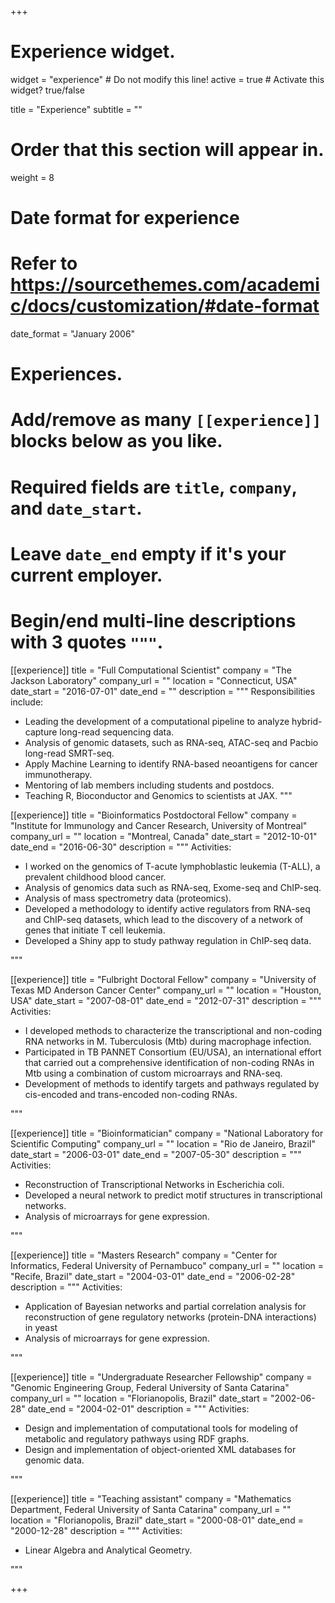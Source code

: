 +++
# Experience widget.
widget = "experience"  # Do not modify this line!
active = true  # Activate this widget? true/false

title = "Experience"
subtitle = ""

# Order that this section will appear in.
weight = 8

# Date format for experience
#   Refer to https://sourcethemes.com/academic/docs/customization/#date-format
date_format = "January 2006"

# Experiences.
#   Add/remove as many `[[experience]]` blocks below as you like.
#   Required fields are `title`, `company`, and `date_start`.
#   Leave `date_end` empty if it's your current employer.
#   Begin/end multi-line descriptions with 3 quotes `"""`.
[[experience]]
  title = "Full Computational Scientist"
  company = "The Jackson Laboratory"
  company_url = ""
  location = "Connecticut, USA"
  date_start = "2016-07-01"
  date_end = ""
  description = """
  Responsibilities include:
  
  * Leading the development of a computational pipeline to analyze hybrid-capture long-read sequencing data.
  * Analysis of genomic datasets, such as RNA-seq, ATAC-seq and Pacbio long-read SMRT-seq.
  * Apply Machine Learning to identify RNA-based neoantigens for cancer immunotherapy. 
  * Mentoring of lab members including students and postdocs.
  * Teaching R, Bioconductor and Genomics to scientists at JAX.
  """

[[experience]]
  title = "Bioinformatics Postdoctoral Fellow"
  company = "Institute for Immunology and Cancer Research, University of Montreal"
  company_url = ""
  location = "Montreal, Canada"
  date_start = "2012-10-01"
  date_end = "2016-06-30"
  description = """
  Activities:
  
  * I worked on the genomics of T-acute lymphoblastic leukemia (T-ALL), a prevalent childhood blood cancer.
  * Analysis of genomics data such as RNA-seq, Exome-seq and ChIP-seq. 
  * Analysis of mass spectrometry data (proteomics).
  * Developed a methodology to identify active regulators from RNA-seq and ChIP-seq datasets, which lead to the discovery of a network of genes that initiate T cell leukemia.  
  * Developed a Shiny app to study pathway regulation in ChIP-seq data.
  
  """

[[experience]]
  title = "Fulbright Doctoral Fellow"
  company = "University of Texas MD Anderson Cancer Center"
  company_url = ""
  location = "Houston, USA"
  date_start = "2007-08-01"
  date_end = "2012-07-31"
  description = """
  Activities:
  
  * I developed methods to characterize the transcriptional and non-coding RNA networks in M. Tuberculosis (Mtb) during macrophage infection.
  * Participated in TB PANNET Consortium (EU/USA), an international effort that carried out a comprehensive identification of non-coding RNAs in Mtb using a combination of custom microarrays and RNA-seq.
  * Development of methods to identify targets and pathways regulated by cis-encoded and trans-encoded non-coding RNAs.
  
  """

[[experience]]
  title = "Bioinformatician"
  company = "National Laboratory for Scientific Computing"
  company_url = ""
  location = "Rio de Janeiro, Brazil"
  date_start = "2006-03-01"
  date_end = "2007-05-30"
  description = """
  Activities:
  
  * Reconstruction of Transcriptional Networks in Escherichia coli.
  * Developed a neural network to predict motif structures in transcriptional networks.
  * Analysis of microarrays for gene expression.
  
  """
  
[[experience]]
  title = "Masters Research"
  company = "Center for Informatics, Federal University of Pernambuco"
  company_url = ""
  location = "Recife, Brazil"
  date_start = "2004-03-01"
  date_end = "2006-02-28"
  description = """
  Activities:
  
  * Application of Bayesian networks and partial correlation analysis for reconstruction of gene regulatory networks (protein-DNA interactions) in yeast
  * Analysis of microarrays for gene expression.

  """

[[experience]]
  title = "Undergraduate Researcher Fellowship"
  company = "Genomic Engineering Group, Federal University of Santa Catarina"
  company_url = ""
  location = "Florianopolis, Brazil"
  date_start = "2002-06-28"
  date_end = "2004-02-01"
  description = """
  Activities:
  
  * Design and implementation of computational tools for modeling of metabolic and regulatory pathways using RDF graphs.
  * Design and implementation of object-oriented XML databases for genomic data.

  """

[[experience]]
  title = "Teaching assistant"
  company = "Mathematics Department, Federal University of Santa Catarina"
  company_url = ""
  location = "Florianopolis, Brazil"
  date_start = "2000-08-01"
  date_end = "2000-12-28"
  description = """
  Activities:
  
  * Linear Algebra and Analytical Geometry.

  """


+++
